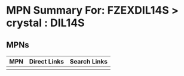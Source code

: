 



# MPN Summary For: FZEXDIL14S > crystal : DIL14S

## MPNs
  

|MPN|Direct Links|Search Links|
| :--- | :--- | :--- |
||||
